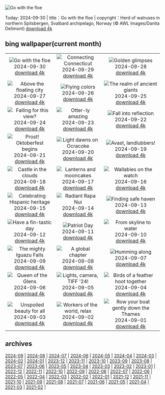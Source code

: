 ![Go with the floe](https://cn.bing.com/th?id=OHR.WalrusNorway_EN-US4658961878_UHD.jpg&w=1000)

Today: 2024-09-30 | title：Go with the floe | copyright：Herd of walruses in northern Spitsbergen, Svalbard archipelago, Norway (© AWL Images/Danita Delimont) [download 4k](https://cn.bing.com/th?id=OHR.WalrusNorway_EN-US4658961878_UHD.jpg)

## bing wallpaper(current month)

|  |  |  |
| :----: | :----: | :----: |
| ![Go with the floe](https://cn.bing.com/th?id=OHR.WalrusNorway_EN-US4658961878_UHD.jpg&pid=hp&w=384&h=216&rs=1&c=4) <br/>2024-09-30 [download 4k](https://cn.bing.com/th?id=OHR.WalrusNorway_EN-US4658961878_UHD.jpg)| ![Connecting Connecticut](https://cn.bing.com/th?id=OHR.ConnecticutBridge_EN-US4557226937_UHD.jpg&pid=hp&w=384&h=216&rs=1&c=4) <br/>2024-09-29 [download 4k](https://cn.bing.com/th?id=OHR.ConnecticutBridge_EN-US4557226937_UHD.jpg)| ![Golden glimpses](https://cn.bing.com/th?id=OHR.CoyoteGulch_EN-US1769933001_UHD.jpg&pid=hp&w=384&h=216&rs=1&c=4) <br/>2024-09-28 [download 4k](https://cn.bing.com/th?id=OHR.CoyoteGulch_EN-US1769933001_UHD.jpg)|
| ![Above the floating city](https://cn.bing.com/th?id=OHR.VeniceAerial_EN-US4386837118_UHD.jpg&pid=hp&w=384&h=216&rs=1&c=4) <br/>2024-09-27 [download 4k](https://cn.bing.com/th?id=OHR.VeniceAerial_EN-US4386837118_UHD.jpg)| ![Flying colors](https://cn.bing.com/th?id=OHR.LittleToucanet_EN-US4236893251_UHD.jpg&pid=hp&w=384&h=216&rs=1&c=4) <br/>2024-09-26 [download 4k](https://cn.bing.com/th?id=OHR.LittleToucanet_EN-US4236893251_UHD.jpg)| ![The realm of ancient giants](https://cn.bing.com/th?id=OHR.GiantSequoias_EN-US4034909984_UHD.jpg&pid=hp&w=384&h=216&rs=1&c=4) <br/>2024-09-25 [download 4k](https://cn.bing.com/th?id=OHR.GiantSequoias_EN-US4034909984_UHD.jpg)|
| ![Falling for this view?](https://cn.bing.com/th?id=OHR.SkaftafellWaterfall_EN-US3934499773_UHD.jpg&pid=hp&w=384&h=216&rs=1&c=4) <br/>2024-09-24 [download 4k](https://cn.bing.com/th?id=OHR.SkaftafellWaterfall_EN-US3934499773_UHD.jpg)| ![Otter-ly amazing](https://cn.bing.com/th?id=OHR.IcebergOtter_EN-US3869054406_UHD.jpg&pid=hp&w=384&h=216&rs=1&c=4) <br/>2024-09-23 [download 4k](https://cn.bing.com/th?id=OHR.IcebergOtter_EN-US3869054406_UHD.jpg)| ![Fall into reflection](https://cn.bing.com/th?id=OHR.AutumnCumbria_EN-US3797009731_UHD.jpg&pid=hp&w=384&h=216&rs=1&c=4) <br/>2024-09-22 [download 4k](https://cn.bing.com/th?id=OHR.AutumnCumbria_EN-US3797009731_UHD.jpg)|
| ![Prost! Oktoberfest begins](https://cn.bing.com/th?id=OHR.MunichBeerfest_EN-US3708656793_UHD.jpg&pid=hp&w=384&h=216&rs=1&c=4) <br/>2024-09-21 [download 4k](https://cn.bing.com/th?id=OHR.MunichBeerfest_EN-US3708656793_UHD.jpg)| ![Light dawns on Ocracoke](https://cn.bing.com/th?id=OHR.OcracokeLight_EN-US3638306974_UHD.jpg&pid=hp&w=384&h=216&rs=1&c=4) <br/>2024-09-20 [download 4k](https://cn.bing.com/th?id=OHR.OcracokeLight_EN-US3638306974_UHD.jpg)| ![Avast, landlubbers!](https://cn.bing.com/th?id=OHR.PiratePlayground_EN-US3254868743_UHD.jpg&pid=hp&w=384&h=216&rs=1&c=4) <br/>2024-09-19 [download 4k](https://cn.bing.com/th?id=OHR.PiratePlayground_EN-US3254868743_UHD.jpg)|
| ![Castle in the clouds](https://cn.bing.com/th?id=OHR.GujoHachiman_EN-US5502837623_UHD.jpg&pid=hp&w=384&h=216&rs=1&c=4) <br/>2024-09-18 [download 4k](https://cn.bing.com/th?id=OHR.GujoHachiman_EN-US5502837623_UHD.jpg)| ![Lanterns and mooncakes](https://cn.bing.com/th?id=OHR.MidAutumnSingapore_EN-US5283310908_UHD.jpg&pid=hp&w=384&h=216&rs=1&c=4) <br/>2024-09-17 [download 4k](https://cn.bing.com/th?id=OHR.MidAutumnSingapore_EN-US5283310908_UHD.jpg)| ![Wallabies on the watch](https://cn.bing.com/th?id=OHR.SunriseWallabies_EN-US5210230008_UHD.jpg&pid=hp&w=384&h=216&rs=1&c=4) <br/>2024-09-16 [download 4k](https://cn.bing.com/th?id=OHR.SunriseWallabies_EN-US5210230008_UHD.jpg)|
| ![Celebrating Hispanic heritage](https://cn.bing.com/th?id=OHR.BalboaPark_EN-US5050015037_UHD.jpg&pid=hp&w=384&h=216&rs=1&c=4) <br/>2024-09-15 [download 4k](https://cn.bing.com/th?id=OHR.BalboaPark_EN-US5050015037_UHD.jpg)| ![Radiant Rapa Nui](https://cn.bing.com/th?id=OHR.RapaNuiSunrise_EN-US4872610843_UHD.jpg&pid=hp&w=384&h=216&rs=1&c=4) <br/>2024-09-14 [download 4k](https://cn.bing.com/th?id=OHR.RapaNuiSunrise_EN-US4872610843_UHD.jpg)| ![Finding safe haven](https://cn.bing.com/th?id=OHR.PointReyes_EN-US4731803211_UHD.jpg&pid=hp&w=384&h=216&rs=1&c=4) <br/>2024-09-13 [download 4k](https://cn.bing.com/th?id=OHR.PointReyes_EN-US4731803211_UHD.jpg)|
| ![Have a fin-tastic day](https://cn.bing.com/th?id=OHR.DolphinReunion_EN-US4598756391_UHD.jpg&pid=hp&w=384&h=216&rs=1&c=4) <br/>2024-09-12 [download 4k](https://cn.bing.com/th?id=OHR.DolphinReunion_EN-US4598756391_UHD.jpg)| ![Patriot Day](https://cn.bing.com/th?id=OHR.ManhattanMemorial_EN-US4528393468_UHD.jpg&pid=hp&w=384&h=216&rs=1&c=4) <br/>2024-09-11 [download 4k](https://cn.bing.com/th?id=OHR.ManhattanMemorial_EN-US4528393468_UHD.jpg)| ![From skyline to water](https://cn.bing.com/th?id=OHR.BridgeLisbon_EN-US4458392664_UHD.jpg&pid=hp&w=384&h=216&rs=1&c=4) <br/>2024-09-10 [download 4k](https://cn.bing.com/th?id=OHR.BridgeLisbon_EN-US4458392664_UHD.jpg)|
| ![The mighty Iguazu Falls](https://cn.bing.com/th?id=OHR.IguazuRainbow_EN-US4361499337_UHD.jpg&pid=hp&w=384&h=216&rs=1&c=4) <br/>2024-09-09 [download 4k](https://cn.bing.com/th?id=OHR.IguazuRainbow_EN-US4361499337_UHD.jpg)| ![A global chapter](https://cn.bing.com/th?id=OHR.StockholmLibrary_EN-US4140921886_UHD.jpg&pid=hp&w=384&h=216&rs=1&c=4) <br/>2024-09-08 [download 4k](https://cn.bing.com/th?id=OHR.StockholmLibrary_EN-US4140921886_UHD.jpg)| ![Humming along](https://cn.bing.com/th?id=OHR.SantaCruzHummer_EN-US4047958707_UHD.jpg&pid=hp&w=384&h=216&rs=1&c=4) <br/>2024-09-07 [download 4k](https://cn.bing.com/th?id=OHR.SantaCruzHummer_EN-US4047958707_UHD.jpg)|
| ![Queen of the Glens](https://cn.bing.com/th?id=OHR.GlenariffPark_EN-US3914128007_UHD.jpg&pid=hp&w=384&h=216&rs=1&c=4) <br/>2024-09-06 [download 4k](https://cn.bing.com/th?id=OHR.GlenariffPark_EN-US3914128007_UHD.jpg)| ![Lights, camera, TIFF '24!](https://cn.bing.com/th?id=OHR.TIFF2024_EN-US9586964456_UHD.jpg&pid=hp&w=384&h=216&rs=1&c=4) <br/>2024-09-05 [download 4k](https://cn.bing.com/th?id=OHR.TIFF2024_EN-US9586964456_UHD.jpg)| ![Birds of a feather hoot together](https://cn.bing.com/th?id=OHR.DuskyOwls_EN-US9845705930_UHD.jpg&pid=hp&w=384&h=216&rs=1&c=4) <br/>2024-09-04 [download 4k](https://cn.bing.com/th?id=OHR.DuskyOwls_EN-US9845705930_UHD.jpg)|
| ![Unspoiled beauty for all](https://cn.bing.com/th?id=OHR.AlpineLakes_EN-US9676616320_UHD.jpg&pid=hp&w=384&h=216&rs=1&c=4) <br/>2024-09-03 [download 4k](https://cn.bing.com/th?id=OHR.AlpineLakes_EN-US9676616320_UHD.jpg)| ![Workers of the world, relax](https://cn.bing.com/th?id=OHR.KansasMural_EN-US9504361321_UHD.jpg&pid=hp&w=384&h=216&rs=1&c=4) <br/>2024-09-02 [download 4k](https://cn.bing.com/th?id=OHR.KansasMural_EN-US9504361321_UHD.jpg)| ![Row your boat gently down the Thames](https://cn.bing.com/th?id=OHR.ThamesLondon_EN-US9385705885_UHD.jpg&pid=hp&w=384&h=216&rs=1&c=4) <br/>2024-09-01 [download 4k](https://cn.bing.com/th?id=OHR.ThamesLondon_EN-US9385705885_UHD.jpg)|

## archives

[2024-09](./archives/en-US/2024-09.md) | [2024-08](./archives/en-US/2024-08.md) | [2024-07](./archives/en-US/2024-07.md) | [2024-06](./archives/en-US/2024-06.md) | [2024-05](./archives/en-US/2024-05.md) | [2024-04](./archives/en-US/2024-04.md) | [2024-03](./archives/en-US/2024-03.md) | [2024-02](./archives/en-US/2024-02.md) |
[2024-01](./archives/en-US/2024-01.md) | [2023-12](./archives/en-US/2023-12.md) | [2023-11](./archives/en-US/2023-11.md) | [2023-10](./archives/en-US/2023-10.md) | [2023-09](./archives/en-US/2023-09.md) | [2023-08](./archives/en-US/2023-08.md) | [2023-07](./archives/en-US/2023-07.md) | [2023-06](./archives/en-US/2023-06.md) |
[2023-05](./archives/en-US/2023-05.md) | [2023-04](./archives/en-US/2023-04.md) | [2023-03](./archives/en-US/2023-03.md) | [2023-02](./archives/en-US/2023-02.md) | [2023-01](./archives/en-US/2023-01.md) | [2022-12](./archives/en-US/2022-12.md) | [2022-11](./archives/en-US/2022-11.md) | [2022-10](./archives/en-US/2022-10.md) |
[2022-09](./archives/en-US/2022-09.md) | [2022-08](./archives/en-US/2022-08.md) | [2022-07](./archives/en-US/2022-07.md) | [2022-06](./archives/en-US/2022-06.md) | [2022-05](./archives/en-US/2022-05.md) | [2022-04](./archives/en-US/2022-04.md) | [2022-03](./archives/en-US/2022-03.md) | [2022-02](./archives/en-US/2022-02.md) |
[2022-01](./archives/en-US/2022-01.md) | [2021-12](./archives/en-US/2021-12.md) | [2021-11](./archives/en-US/2021-11.md) | [2021-10](./archives/en-US/2021-10.md) | [2021-09](./archives/en-US/2021-09.md) | [2021-08](./archives/en-US/2021-08.md) | [2021-07](./archives/en-US/2021-07.md) | [2021-06](./archives/en-US/2021-06.md) |
[2021-05](./archives/en-US/2021-05.md) | [2021-04](./archives/en-US/2021-04.md) | [2021-03](./archives/en-US/2021-03.md) | [2021-02](./archives/en-US/2021-02.md) |

